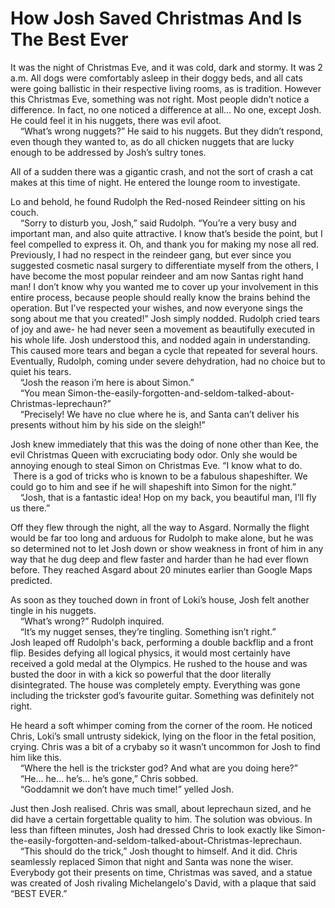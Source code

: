 # How Josh Saved Christmas And Is The Best Ever

It was the night of Christmas Eve, and it was cold, dark and stormy. It was 2 a.m. All dogs were comfortably asleep in their doggy beds, and all cats were going ballistic in their respective living rooms, as is tradition. However this Christmas Eve, something was not right. Most people didn’t notice a difference. In fact, no one noticed a difference at all… No one, except Josh. He could feel it in his nuggets, there was evil afoot.<br>
&nbsp;&nbsp;&nbsp;&nbsp;“What’s wrong nuggets?” He said to his nuggets.
But they didn’t respond, even though they wanted to, as do all chicken nuggets that are lucky enough to be addressed by Josh’s sultry tones.

All of a sudden there was a gigantic crash, and not the sort of crash a cat makes at this time of night. He entered the lounge room to investigate.

Lo and behold, he found Rudolph the Red-nosed Reindeer sitting on his couch.<br>
&nbsp;&nbsp;&nbsp;&nbsp;“Sorry to disturb you, Josh,” said Rudolph. “You’re a very busy and important man, and also quite attractive. I know that’s beside the point, but I feel compelled to express it. Oh, and thank you for making my nose all red. Previously, I had no respect in the reindeer gang, but ever since you suggested cosmetic nasal surgery to differentiate myself from the others, I have become the most popular reindeer and am now Santas right hand man! I don’t know why you wanted me to cover up your involvement in this entire process, because people should really know the brains behind the operation. But I’ve respected your wishes, and now everyone sings the song about me that you created!”
Josh simply nodded. Rudolph cried tears of joy and awe- he had never seen a movement as beautifully executed in his whole life. Josh understood this, and nodded again in understanding. This caused more tears and began a cycle that repeated for several hours. Eventually, Rudolph, coming under severe dehydration, had no choice but to quiet his tears.<br>
&nbsp;&nbsp;&nbsp;&nbsp;“Josh the reason i’m here is about Simon.”<br>
&nbsp;&nbsp;&nbsp;&nbsp;“You mean Simon-the-easily-forgotten-and-seldom-talked-about-Christmas-leprechaun?”<br>
&nbsp;&nbsp;&nbsp;&nbsp;“Precisely! We have no clue where he is, and Santa can’t deliver his presents without him by his side on the sleigh!”

Josh knew immediately that this was the doing of none other than Kee, the evil Christmas Queen with excruciating body odor. Only she would be annoying enough to steal Simon on Christmas Eve. “I know what to do.  &nbsp;There is a god of tricks who is known to be a fabulous shapeshifter. We could go to him and see if he will shapeshift into Simon for the night.”<br>
&nbsp;&nbsp;&nbsp;&nbsp;“Josh, that is a fantastic idea! Hop on my back, you beautiful man, I’ll fly us there.”

Off they flew through the night, all the way to Asgard. Normally the flight would be far too long and arduous for Rudolph to make alone, but he was so determined not to let Josh down or show weakness in front of him in any way that he dug deep and flew faster and harder than he had ever flown before. They reached Asgard about 20 minutes earlier than Google Maps predicted.

As soon as they touched down in front of Loki’s house, Josh felt another tingle in his nuggets.<br>
&nbsp;&nbsp;&nbsp;&nbsp;“What’s wrong?” Rudolph inquired.<br>
&nbsp;&nbsp;&nbsp;&nbsp;“It’s my nugget senses, they’re tingling. Something isn’t right.”<br>
Josh leaped off Rudolph's back, performing a double backflip and a front flip. Besides defying all logical physics, it would most certainly have received a gold medal at the Olympics. He rushed to the house and was busted the door in with a kick so powerful that the door literally disintegrated. The house was completely empty. Everything was gone including the trickster god’s favourite guitar. Something was definitely not right.

He heard a soft whimper coming from the corner of the room. He noticed Chris, Loki’s small untrusty sidekick, lying on the floor in the fetal position, crying. Chris was a bit of a crybaby so it wasn’t uncommon for Josh to find him like this.<br>
&nbsp;&nbsp;&nbsp;&nbsp;“Where the hell is the trickster god? And what are you doing here?”<br>
&nbsp;&nbsp;&nbsp;&nbsp;“He… he… he’s… he’s gone,” Chris sobbed.<br>
&nbsp;&nbsp;&nbsp;&nbsp;“Goddamnit we don’t have much time!” yelled Josh.

Just then Josh realised. Chris was small, about leprechaun sized, and he did have a certain forgettable quality to him. The solution was obvious. In less than fifteen minutes, Josh had dressed Chris to look exactly like Simon-the-easily-forgotten-and-seldom-talked-about-Christmas-leprechaun.<br>
&nbsp;&nbsp;&nbsp;&nbsp;“This should do the trick,” Josh thought to himself.
And it did. Chris seamlessly replaced Simon that night and Santa was none the wiser. Everybody got their presents on time, Christmas was saved, and a statue was created of Josh rivaling Michelangelo's David, with a plaque that said “BEST EVER.”


